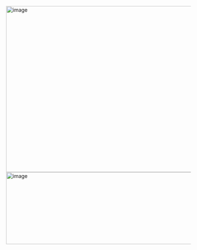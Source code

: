 <img width="684" height="454" alt="image" src="https://github.com/user-attachments/assets/dc61ffbb-c247-4c37-9bd7-1c118b84a08d" />

<img width="706" height="197" alt="image" src="https://github.com/user-attachments/assets/8ae871e2-ca2b-4074-866d-5a0aa9e7ed9c" />


